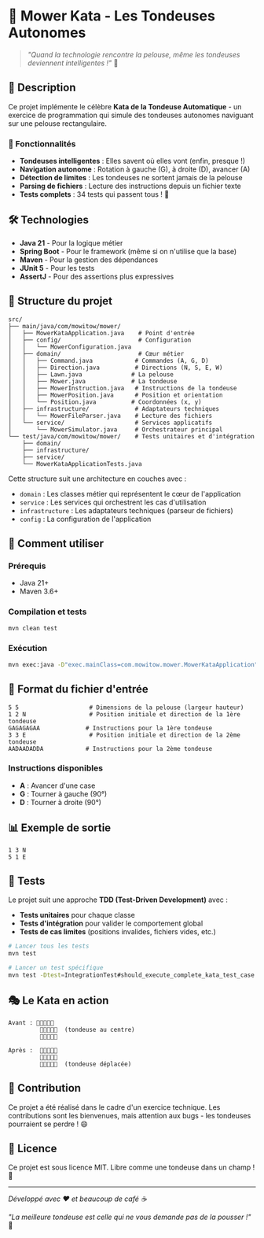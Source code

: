 # 🤖 Mower Kata - Les Tondeuses Autonomes

> _"Quand la technologie rencontre la pelouse, même les tondeuses deviennent intelligentes !"_ 🌱

## 🎯 Description

Ce projet implémente le célèbre **Kata de la Tondeuse Automatique** - un exercice de programmation qui simule des tondeuses autonomes naviguant sur une pelouse rectangulaire.

### 🚀 Fonctionnalités

- **Tondeuses intelligentes** : Elles savent où elles vont (enfin, presque !)
- **Navigation autonome** : Rotation à gauche (G), à droite (D), avancer (A)
- **Détection de limites** : Les tondeuses ne sortent jamais de la pelouse
- **Parsing de fichiers** : Lecture des instructions depuis un fichier texte
- **Tests complets** : 34 tests qui passent tous ! 🎉

## 🛠️ Technologies

- **Java 21** - Pour la logique métier
- **Spring Boot** - Pour le framework (même si on n'utilise que la base)
- **Maven** - Pour la gestion des dépendances
- **JUnit 5** - Pour les tests
- **AssertJ** - Pour des assertions plus expressives

## 📁 Structure du projet

```
src/
├── main/java/com/mowitow/mower/
│   ├── MowerKataApplication.java    # Point d'entrée
│   ├── config/                      # Configuration
│   │   └── MowerConfiguration.java
│   ├── domain/                      # Cœur métier
│   │   ├── Command.java            # Commandes (A, G, D)
│   │   ├── Direction.java          # Directions (N, S, E, W)
│   │   ├── Lawn.java              # La pelouse
│   │   ├── Mower.java             # La tondeuse
│   │   ├── MowerInstruction.java   # Instructions de la tondeuse
│   │   ├── MowerPosition.java      # Position et orientation
│   │   └── Position.java          # Coordonnées (x, y)
│   ├── infrastructure/             # Adaptateurs techniques
│   │   └── MowerFileParser.java    # Lecture des fichiers
│   └── service/                    # Services applicatifs
│       └── MowerSimulator.java     # Orchestrateur principal
└── test/java/com/mowitow/mower/    # Tests unitaires et d'intégration
    ├── domain/
    ├── infrastructure/
    ├── service/
    └── MowerKataApplicationTests.java
```

Cette structure suit une architecture en couches avec :
- `domain` : Les classes métier qui représentent le cœur de l'application
- `service` : Les services qui orchestrent les cas d'utilisation
- `infrastructure` : Les adaptateurs techniques (parseur de fichiers)
- `config` : La configuration de l'application

## 🚀 Comment utiliser

### Prérequis

- Java 21+
- Maven 3.6+

### Compilation et tests

```bash
mvn clean test
```

### Exécution

```bash
mvn exec:java -D"exec.mainClass=com.mowitow.mower.MowerKataApplication" -D"exec.args=src/main/resources/input.txt"
```

## 📝 Format du fichier d'entrée

```
5 5                    # Dimensions de la pelouse (largeur hauteur)
1 2 N                  # Position initiale et direction de la 1ère tondeuse
GAGAGAGAA             # Instructions pour la 1ère tondeuse
3 3 E                  # Position initiale et direction de la 2ème tondeuse
AADAADADDA            # Instructions pour la 2ème tondeuse
```

### Instructions disponibles

- **A** : Avancer d'une case
- **G** : Tourner à gauche (90°)
- **D** : Tourner à droite (90°)

## 📊 Exemple de sortie

```
1 3 N
5 1 E
```

## 🧪 Tests

Le projet suit une approche **TDD (Test-Driven Development)** avec :

- **Tests unitaires** pour chaque classe
- **Tests d'intégration** pour valider le comportement global
- **Tests de cas limites** (positions invalides, fichiers vides, etc.)

```bash
# Lancer tous les tests
mvn test

# Lancer un test spécifique
mvn test -Dtest=IntegrationTest#should_execute_complete_kata_test_case
```

## 🎭 Le Kata en action

```
Avant : 🌱🌱🌱🌱🌱
         🌱🤖🌱🌱🌱  (tondeuse au centre)
         🌱🌱🌱🌱🌱

Après :  🌱🌱🌱🌱🌱
         🌱🌱🌱🌱🌱
         🌱🌱🤖🌱🌱  (tondeuse déplacée)
```

## 🤝 Contribution

Ce projet a été réalisé dans le cadre d'un exercice technique. Les contributions sont les bienvenues, mais attention aux bugs - les tondeuses pourraient se perdre ! 😄

## 📄 Licence

Ce projet est sous licence MIT. Libre comme une tondeuse dans un champ ! 🌾

---

_Développé avec ❤️ et beaucoup de café ☕_

_"La meilleure tondeuse est celle qui ne vous demande pas de la pousser !"_ 🤖
